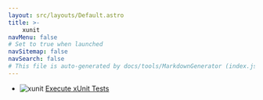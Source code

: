 ```yaml
---
layout: src/layouts/Default.astro
title: >-
    xunit
navMenu: false
# Set to true when launched
navSitemap: false
navSearch: false
# This file is auto-generated by docs/tools/MarkdownGenerator (index.js)
---
```


<ul>

<li>

![xunit](https://i.octopus.com/library/step-templates/xunit.png) [Execute xUnit Tests](/integrations/xunit/execute-xunit-tests)

</li>
        
</ul>
